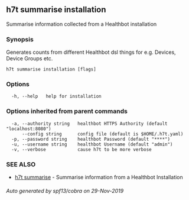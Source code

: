 ## h7t summarise installation

Summarise information collected from a Healthbot installation

### Synopsis

Generates counts from different Healthbot dsl things for e.g. Devices, Device Groups etc.

```
h7t summarise installation [flags]
```

### Options

```
  -h, --help   help for installation
```

### Options inherited from parent commands

```
  -a, --authority string   healthbot HTTPS Authority (default "localhost:8080")
      --config string      config file (default is $HOME/.h7t.yaml)
  -p, --password string    healthbot Password (default "****")
  -u, --username string    healthbot Username (default "admin")
  -v, --verbose            cause h7t to be more verbose
```

### SEE ALSO

* [h7t summarise](h7t_summarise.md)	 - Summarise information from a Healthbot Installation

###### Auto generated by spf13/cobra on 29-Nov-2019
